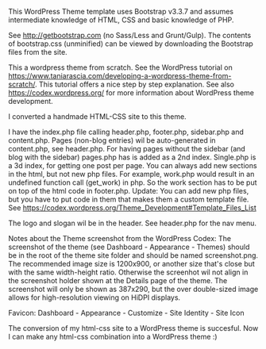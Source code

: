 This WordPress Theme template uses Bootstrap v3.3.7 and assumes intermediate knowledge of HTML, CSS and basic knowledge of PHP. 

See http://getbootstrap.com (no Sass/Less and Grunt/Gulp).
The contents of bootstrap.css (unminified) can be viewed by downloading the Bootstrap files from the site.

This a wordpress theme from scratch. See the WordPress tutorial on https://www.taniarascia.com/developing-a-wordpress-theme-from-scratch/. This tutorial offers a nice step by step explanation.
See also https://codex.wordpress.org/ for more information about WordPress theme development.

I converted a handmade HTML-CSS site to this theme.

I have the index.php file calling header.php, footer.php, sidebar.php and content.php. Pages (non-blog entries) wil be auto-generated in content.php, see header.php.
For having pages without the sidebar (and blog with the sidebar) pages.php has is added as a 2nd index. Single.php is a 3d index, for getting one post per page.
You can always add new sections in the html, but not new php files. For example, work.php would result in an undefined function call (get_work) in php. So the work section has to be put on top of the html code in footer.php.
Update: You can add new php files, but you have to put code in them that makes them a custom template file. See https://codex.wordpress.org/Theme_Development#Template_Files_List

The logo and slogan wil be in the header. See header.php for the nav menu.

Notes about the Theme screenshot from the WordPress Codex: 
The screenshot of the theme (see Dashboard - Appearance - Themes) should be in the root of the theme site folder and should be named screenshot.png. 
The recommended image size is 1200x900, or another size that's close but with the same width-height ratio. Otherwise the screenhot wil not align in the screenshot holder shown at the Details page of the theme. The screenshot will only be shown as 387x290, but the over double-sized image allows for high-resolution viewing on HiDPI displays.

Favicon: Dashboard - Appearance - Customize - Site Identity - Site Icon

The conversion of my html-css site to a WordPress theme is succesful. Now I can make any html-css combination into a WordPress theme :)